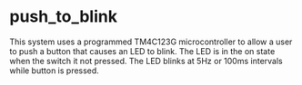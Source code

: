 # push_to_blink
This system uses a programmed TM4C123G microcontroller to allow a user
to push a button that causes an LED to blink.
The LED is in the on state when the switch it not pressed.
The LED blinks at 5Hz or 100ms intervals while button is pressed.
